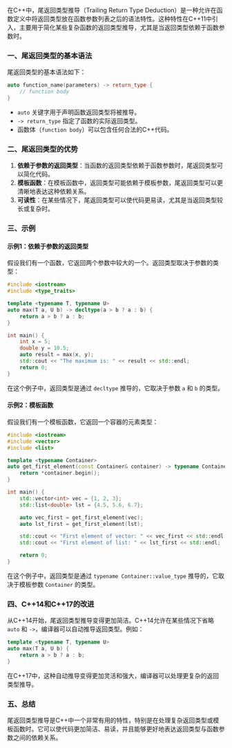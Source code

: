 在C++中，尾返回类型推导（Trailing Return Type Deduction）是一种允许在函数定义中将返回类型放在函数参数列表之后的语法特性。这种特性在C++11中引入，主要用于简化某些复杂函数的返回类型推导，尤其是当返回类型依赖于函数参数时。

### 一、尾返回类型的基本语法
尾返回类型的基本语法如下：
```cpp
auto function_name(parameters) -> return_type {
    // function body
}
```
- `auto` 关键字用于声明函数返回类型将被推导。
- `-> return_type` 指定了函数的实际返回类型。
- 函数体（`function body`）可以包含任何合法的C++代码。

### 二、尾返回类型的优势
1. **依赖于参数的返回类型**：当函数的返回类型依赖于函数参数时，尾返回类型可以简化代码。
2. **模板函数**：在模板函数中，返回类型可能依赖于模板参数，尾返回类型可以更清晰地表达这种依赖关系。
3. **可读性**：在某些情况下，尾返回类型可以使代码更易读，尤其是当返回类型较长或复杂时。

### 三、示例

#### 示例1：依赖于参数的返回类型
假设我们有一个函数，它返回两个参数中较大的一个。返回类型取决于参数的类型：
```cpp
#include <iostream>
#include <type_traits>

template <typename T, typename U>
auto max(T a, U b) -> decltype(a > b ? a : b) {
    return a > b ? a : b;
}

int main() {
    int x = 5;
    double y = 10.5;
    auto result = max(x, y);
    std::cout << "The maximum is: " << result << std::endl;
    return 0;
}
```
在这个例子中，返回类型是通过 `decltype` 推导的，它取决于参数 `a` 和 `b` 的类型。

#### 示例2：模板函数
假设我们有一个模板函数，它返回一个容器的元素类型：
```cpp
#include <iostream>
#include <vector>
#include <list>

template <typename Container>
auto get_first_element(const Container& container) -> typename Container::value_type {
    return *container.begin();
}

int main() {
    std::vector<int> vec = {1, 2, 3};
    std::list<double> lst = {4.5, 5.6, 6.7};

    auto vec_first = get_first_element(vec);
    auto lst_first = get_first_element(lst);

    std::cout << "First element of vector: " << vec_first << std::endl;
    std::cout << "First element of list: " << lst_first << std::endl;

    return 0;
}
```
在这个例子中，返回类型是通过 `typename Container::value_type` 推导的，它取决于模板参数 `Container` 的类型。

### 四、C++14和C++17的改进
从C++14开始，尾返回类型推导变得更加简洁。C++14允许在某些情况下省略 `auto` 和 `->`，编译器可以自动推导返回类型。例如：
```cpp
template <typename T, typename U>
auto max(T a, U b) {
    return a > b ? a : b;
}
```
在C++17中，这种自动推导变得更加灵活和强大，编译器可以处理更复杂的返回类型推导。

### 五、总结
尾返回类型推导是C++中一个非常有用的特性，特别是在处理复杂返回类型或模板函数时。它可以使代码更加简洁、易读，并且能够更好地表达返回类型与函数参数之间的依赖关系。
